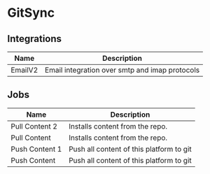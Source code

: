 # GitSync

## Integrations
|Name|Description|
|----|-----------|
|EmailV2|Email integration over smtp and imap protocols|


## Jobs
|Name|Description|
|----|-----------|
|Pull Content 2|Installs content from the repo.|
|Pull Content|Installs content from the repo.|
|Push Content 1|Push all content of this platform to git|
|Push Content|Push all content of this platform to git|

